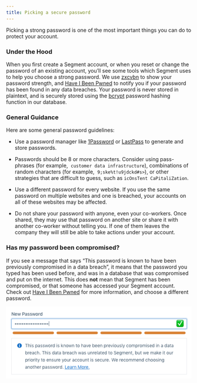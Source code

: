 ```yaml
---
title: Picking a secure password
---
```


Picking a strong password is one of the most important things you can do to protect your account.

### Under the Hood

When you first create a Segment account, or when you reset or change the password of an existing account, you’ll see some tools which Segment uses to help you choose a strong password. We use [zxcvbn](https://blogs.dropbox.com/tech/2012/04/zxcvbn-realistic-password-strength-estimation/) to show your password strength, and [Have I Been Pwned](https://haveibeenpwned.com/Passwords) to notify you if your password has been found in any data breaches. Your password is never stored in plaintext, and is securely stored using the [bcrypt](https://en.wikipedia.org/wiki/Bcrypt) password hashing function in our database.

### General Guidance

Here are some general password guidelines:

*   Use a password manager like [1Password](https://1password.com) or [LastPass](https://www.lastpass.com) to generate and store passwords.

*   Passwords should be 8 or more characters. Consider using pass-phrases (for example,  `customer data infrastructure`), combinations of random characters (for example,  `9;ske%t!u9jdckd#s>`), or other strategies that are difficult to guess, such as `icOnsTent CaPitaliZation`.

*   Use a different password for every website. If you use the same password on multiple websites and one is breached, your accounts on all of these websites may be affected.

*   Do not share your password with anyone, even your co-workers. Once shared, they may use that password on another site or share it with another co-worker without telling you. If one of them leaves the company they will still be able to take actions under your account.


### Has my password been compromised?

If you see a message that says “This password is known to have been previously compromised in a data breach”, it means that the password you typed has been used before, and was in a database that was compromised and put on the internet. This does **not** mean that Segment has been compromised, or that someone has accessed your Segment account. Check out [Have I Been Pwned](https://haveibeenpwned.com/Passwords) for more information, and choose a different password.

![](images/password-picker.png)
